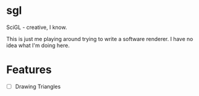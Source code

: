 # sgl

SciGL - creative, I know.

This is just me playing around trying to write a software renderer. I have no idea what I'm doing here.

# Features
 - [ ] Drawing Triangles